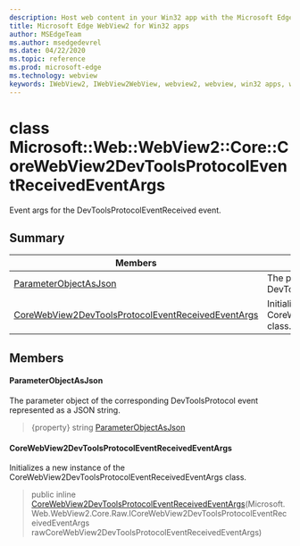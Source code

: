 ```yaml
---
description: Host web content in your Win32 app with the Microsoft Edge WebView2 control
title: Microsoft Edge WebView2 for Win32 apps
author: MSEdgeTeam
ms.author: msedgedevrel
ms.date: 04/22/2020
ms.topic: reference
ms.prod: microsoft-edge
ms.technology: webview
keywords: IWebView2, IWebView2WebView, webview2, webview, win32 apps, win32, edge, ICoreWebView2, ICoreWebView2Controller, browser control, edge html
---
```


# class Microsoft::Web::WebView2::Core::CoreWebView2DevToolsProtocolEventReceivedEventArgs 

Event args for the DevToolsProtocolEventReceived event.

## Summary

 Members                        | Descriptions
--------------------------------|---------------------------------------------
[ParameterObjectAsJson](#parameterobjectasjson) | The parameter object of the corresponding DevToolsProtocol event represented as a JSON string.
[CoreWebView2DevToolsProtocolEventReceivedEventArgs](#corewebview2devtoolsprotocoleventreceivedeventargs) | Initializes a new instance of the CoreWebView2DevToolsProtocolEventReceivedEventArgs class.

## Members

#### ParameterObjectAsJson 

The parameter object of the corresponding DevToolsProtocol event represented as a JSON string.

> {property} string [ParameterObjectAsJson](#parameterobjectasjson)

#### CoreWebView2DevToolsProtocolEventReceivedEventArgs 

Initializes a new instance of the CoreWebView2DevToolsProtocolEventReceivedEventArgs class.

> public inline  [CoreWebView2DevToolsProtocolEventReceivedEventArgs](#corewebview2devtoolsprotocoleventreceivedeventargs)(Microsoft.Web.WebView2.Core.Raw.ICoreWebView2DevToolsProtocolEventReceivedEventArgs rawCoreWebView2DevToolsProtocolEventReceivedEventArgs)

